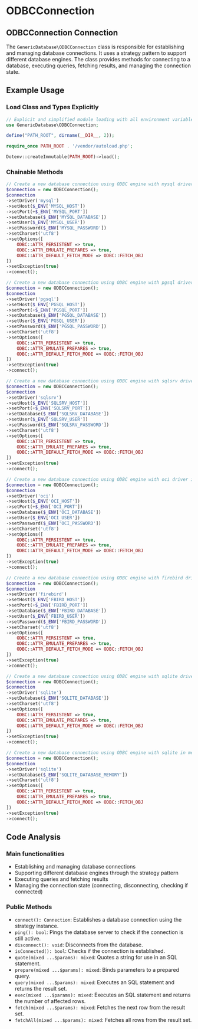 # ODBCConnection

## ODBCConnection Connection

The `GenericDatabase\ODBCConnection` class is responsible for establishing and managing database connections. It uses a strategy pattern to support different database engines. The class provides methods for connecting to a database, executing queries, fetching results, and managing the connection state.

## Example Usage

### Load Class and Types Explicitly

```php
// Explicit and simplified module loading with all environment variables
use GenericDatabase\ODBCConnection;

define("PATH_ROOT", dirname(__DIR__, 2));

require_once PATH_ROOT . '/vendor/autoload.php';

Dotenv::createImmutable(PATH_ROOT)->load();
```

### Chainable Methods

```php
// Create a new database connection using ODBC engine with mysql driver in the chainable methods format
$connection = new ODBCConnection();
$connection
->setDriver('mysql')
->setHost($_ENV['MYSQL_HOST'])
->setPort(+$_ENV['MYSQL_PORT'])
->setDatabase($_ENV['MYSQL_DATABASE'])
->setUser($_ENV['MYSQL_USER'])
->setPassword($_ENV['MYSQL_PASSWORD'])
->setCharset('utf8')
->setOptions([
    ODBC::ATTR_PERSISTENT => true,
    ODBC::ATTR_EMULATE_PREPARES => true,
    ODBC::ATTR_DEFAULT_FETCH_MODE => ODBC::FETCH_OBJ
])
->setException(true)
->connect();
```

```php
// Create a new database connection using ODBC engine with pgsql driver in the chainable methods format
$connection = new ODBCConnection();
$connection
->setDriver('pgsql')
->setHost($_ENV['PGSQL_HOST'])
->setPort(+$_ENV['PGSQL_PORT'])
->setDatabase($_ENV['PGSQL_DATABASE'])
->setUser($_ENV['PGSQL_USER'])
->setPassword($_ENV['PGSQL_PASSWORD'])
->setCharset('utf8')
->setOptions([
    ODBC::ATTR_PERSISTENT => true,
    ODBC::ATTR_EMULATE_PREPARES => true,
    ODBC::ATTR_DEFAULT_FETCH_MODE => ODBC::FETCH_OBJ
])
->setException(true)
->connect();
```

```php
// Create a new database connection using ODBC engine with sqlsrv driver in the chainable methods format
$connection = new ODBCConnection();
$connection
->setDriver('sqlsrv')
->setHost($_ENV['SQLSRV_HOST'])
->setPort(+$_ENV['SQLSRV_PORT'])
->setDatabase($_ENV['SQLSRV_DATABASE'])
->setUser($_ENV['SQLSRV_USER'])
->setPassword($_ENV['SQLSRV_PASSWORD'])
->setCharset('utf8')
->setOptions([
    ODBC::ATTR_PERSISTENT => true,
    ODBC::ATTR_EMULATE_PREPARES => true,
    ODBC::ATTR_DEFAULT_FETCH_MODE => ODBC::FETCH_OBJ
])
->setException(true)
->connect();
```

```php
// Create a new database connection using ODBC engine with oci driver in the chainable methods format
$connection = new ODBCConnection();
$connection
->setDriver('oci')
->setHost($_ENV['OCI_HOST'])
->setPort(+$_ENV['OCI_PORT'])
->setDatabase($_ENV['OCI_DATABASE'])
->setUser($_ENV['OCI_USER'])
->setPassword($_ENV['OCI_PASSWORD'])
->setCharset('utf8')
->setOptions([
    ODBC::ATTR_PERSISTENT => true,
    ODBC::ATTR_EMULATE_PREPARES => true,
    ODBC::ATTR_DEFAULT_FETCH_MODE => ODBC::FETCH_OBJ
])
->setException(true)
->connect();
```

```php
// Create a new database connection using ODBC engine with firebird driver in the chainable methods format
$connection = new ODBCConnection();
$connection
->setDriver('firebird')
->setHost($_ENV['FBIRD_HOST'])
->setPort(+$_ENV['FBIRD_PORT'])
->setDatabase($_ENV['FBIRD_DATABASE'])
->setUser($_ENV['FBIRD_USER'])
->setPassword($_ENV['FBIRD_PASSWORD'])
->setCharset('utf8')
->setOptions([
    ODBC::ATTR_PERSISTENT => true,
    ODBC::ATTR_EMULATE_PREPARES => true,
    ODBC::ATTR_DEFAULT_FETCH_MODE => ODBC::FETCH_OBJ
])
->setException(true)
->connect();
```

```php
// Create a new database connection using ODBC engine with sqlite driver in the chainable methods format
$connection = new ODBCConnection();
$connection
->setDriver('sqlite')
->setDatabase($_ENV['SQLITE_DATABASE'])
->setCharset('utf8')
->setOptions([
    ODBC::ATTR_PERSISTENT => true,
    ODBC::ATTR_EMULATE_PREPARES => true,
    ODBC::ATTR_DEFAULT_FETCH_MODE => ODBC::FETCH_OBJ
])
->setException(true)
->connect();
```

```php
// Create a new database connection using ODBC engine with sqlite in memory driver in the chainable methods format
$connection = new ODBCConnection();
$connection
->setDriver('sqlite')
->setDatabase($_ENV['SQLITE_DATABASE_MEMORY'])
->setCharset('utf8')
->setOptions([
    ODBC::ATTR_PERSISTENT => true,
    ODBC::ATTR_EMULATE_PREPARES => true,
    ODBC::ATTR_DEFAULT_FETCH_MODE => ODBC::FETCH_OBJ
])
->setException(true)
->connect();
```

## Code Analysis

### Main functionalities

- Establishing and managing database connections
- Supporting different database engines through the strategy pattern
- Executing queries and fetching results
- Managing the connection state (connecting, disconnecting, checking if connected)

### Public Methods

- `connect(): Connection`: Establishes a database connection using the strategy instance.
- `ping(): bool`: Pings the database server to check if the connection is still active.
- `disconnect(): void`: Disconnects from the database.
- `isConnected(): bool`: Checks if the connection is established.
- `quote(mixed ...$params): mixed`: Quotes a string for use in an SQL statement.
- `prepare(mixed ...$params): mixed`: Binds parameters to a prepared query.
- `query(mixed ...$params): mixed`: Executes an SQL statement and returns the result set.
- `exec(mixed ...$params): mixed`: Executes an SQL statement and returns the number of affected rows.
- `fetch(mixed ...$params): mixed`: Fetches the next row from the result set.
- `fetchAll(mixed ...$params): mixed`: Fetches all rows from the result set.
